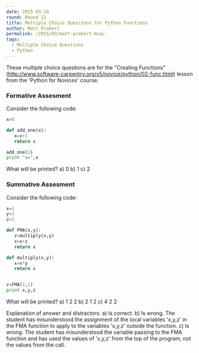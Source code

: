 ```yaml
---
date: 2015-03-10
round: Round 12
title: Multiple Choice Quesitons for Python Functions
author: Matt Probert
permalink: /2015/03/matt-probert-mcq/
tags:
  - Multiple Choice Questions
  - Python
---
```


These multiple choice quesitons are for the "Creating Functions"
(http://www.software-carpentry.org/v5/novice/python/02-func.html) lesson from the 'Python for Novices' course.

### Formative Assesment

Consider the following code:

```python
x=0

def add_one(x):
   x=x+1
   return x

add_one(1)
print "x=",x
```

What will be printed?
a) 0
b) 1
c) 2

### Summative Assesment

Consider the following code:

```python
x=1
y=2
z=3

def FMA(x,y):
   z=multiply(x,y)
   x=x+z
   return x

def multiply(x,y):
   x=x*y
   return x


z=FMA(1,1)
print x,y,z
```


What will be printed?
a) 1 2 2
b) 2 1 2
c) 4 2 2

Explanation of answer and distractors:
a) Is correct.
b) Is wrong. The student has misunderstood the assignment of the local variables 'x,y,z' in the FMA function to apply to the variables 'x,y,z' outside the function.
c) Is wrong. The student has misunderstood the variable passing to the FMA function and has used the values of 'x,y,z' from the top of the program, not the values from the call. 
